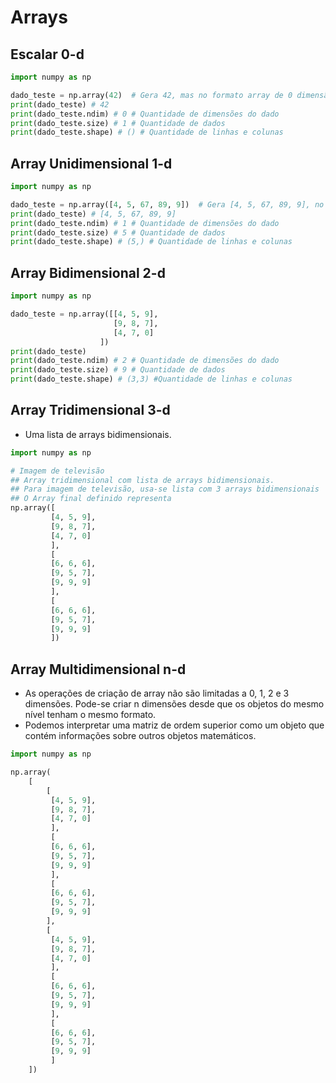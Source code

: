 # Arrays

## Escalar 0-d
```python
import numpy as np

dado_teste = np.array(42)  # Gera 42, mas no formato array de 0 dimensão.
print(dado_teste) # 42
print(dado_teste.ndim) # 0 # Quantidade de dimensões do dado
print(dado_teste.size) # 1 # Quantidade de dados
print(dado_teste.shape) # () # Quantidade de linhas e colunas
```  

## Array Unidimensional 1-d
```python
import numpy as np

dado_teste = np.array([4, 5, 67, 89, 9])  # Gera [4, 5, 67, 89, 9], no formato array de 1 dimensão.
print(dado_teste) # [4, 5, 67, 89, 9]
print(dado_teste.ndim) # 1 # Quantidade de dimensões do dado
print(dado_teste.size) # 5 # Quantidade de dados
print(dado_teste.shape) # (5,) # Quantidade de linhas e colunas
```  

## Array Bidimensional 2-d
```python
import numpy as np

dado_teste = np.array([[4, 5, 9],
                       [9, 8, 7],
                       [4, 7, 0]
                    ])
print(dado_teste)
print(dado_teste.ndim) # 2 # Quantidade de dimensões do dado
print(dado_teste.size) # 9 # Quantidade de dados
print(dado_teste.shape) # (3,3) #Quantidade de linhas e colunas
```  

## Array Tridimensional 3-d
- Uma lista de arrays bidimensionais.
```python
import numpy as np

# Imagem de televisão
## Array tridimensional com lista de arrays bidimensionais. 
## Para imagem de televisão, usa-se lista com 3 arrays bidimensionais
## O Array final definido representa 
np.array([
         [4, 5, 9],
         [9, 8, 7],
         [4, 7, 0]
         ],
         [
         [6, 6, 6],
         [9, 5, 7],
         [9, 9, 9]
         ],
         [
         [6, 6, 6],
         [9, 5, 7],
         [9, 9, 9]
         ])
```  

## Array Multidimensional n-d
- As operações de criação de array não são limitadas a 0, 1, 2 e 3 dimensões. Pode-se criar n dimensões desde que os objetos do mesmo nível tenham o mesmo formato.
- Podemos interpretar uma matriz de ordem superior como um objeto que contém informações sobre outros objetos matemáticos.
```python
import numpy as np

np.array(
    [
        [
         [4, 5, 9],
         [9, 8, 7],
         [4, 7, 0]
         ],
         [
         [6, 6, 6],
         [9, 5, 7],
         [9, 9, 9]
         ],
         [
         [6, 6, 6],
         [9, 5, 7],
         [9, 9, 9]
        ],
        [
         [4, 5, 9],
         [9, 8, 7],
         [4, 7, 0]
         ],
         [
         [6, 6, 6],
         [9, 5, 7],
         [9, 9, 9]
         ],
         [
         [6, 6, 6],
         [9, 5, 7],
         [9, 9, 9]
         ]
    ])
```  